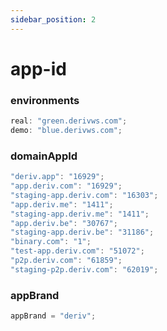 ```yaml
---
sidebar_position: 2
---
```


# app-id

### environments

```js
real: "green.derivws.com";
demo: "blue.derivws.com";
```

### domainAppId

```js
"deriv.app": "16929";
"app.deriv.com": "16929";
"staging-app.deriv.com": "16303";
"app.deriv.me": "1411";
"staging-app.deriv.me": "1411";
"app.deriv.be": "30767";
"staging-app.deriv.be": "31186";
"binary.com": "1";
"test-app.deriv.com": "51072";
"p2p.deriv.com": "61859";
"staging-p2p.deriv.com": "62019";
```

### appBrand

```js
appBrand = "deriv";
```
